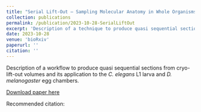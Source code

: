 ```yaml
---
title: "Serial Lift-Out – Sampling Molecular Anatomy in Whole Organisms"
collection: publications
permalink: /publication/2023-10-28-SerialLiftOut
excerpt: 'Description of a technique to produce quasi sequential sections from cryo-lift-out volumes.'
date: 2023-10-28
venue: 'bioRxiv'
paperurl: ''
citation: ''
---
```

Description of a workflow to produce quasi sequential sections from cryo-lift-out volumes and its application to the _C. elegans_ L1 larva and _D. melanogaster_ egg chambers. 

[Download paper here](https://www.biorxiv.org/content/10.1101/2023.04.28.538734v1)

Recommended citation: 